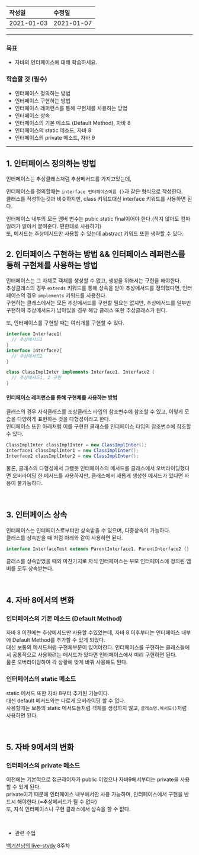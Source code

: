 |작성일|수정일|
|:----|:----|
|2021-01-03|2021-01-07|

--------

### 목표
- 자바의 인터페이스에 대해 학습하세요.

### 학습할 것 (필수)
- 인터페이스 정의하는 방법
- 인터페이스 구현하는 방법
- 인터페이스 레퍼런스를 통해 구현체를 사용하는 방법
- 인터페이스 상속
- 인터페이스의 기본 메소드 (Default Method), 자바 8
- 인터페이스의 static 메소드, 자바 8
- 인터페이스의 private 메소드, 자바 9

<hr>

## 1. 인터페이스 정의하는 방법

인터페이스는 추상클래스처럼 추상메서드를 가지고있는데, 

인터페이스를 정의할때는 `interface 인터페이스이름 {}`과 같은 형식으로 작성한다.<br>
클래스를 작성하는것과 비슷하지만, class 키워드대신 interface 키워드를 사용하면 된다.

인터페이스 내부의 모든 멤버 변수는 pubic static final이어야 한다.(적지 않아도 컴파일러가 알아서 붙여준다. 편한대로 사용하기)<br>
또, 메서드는 추상메서드만 사용할 수 있는데 abstract 키워드 또한 생략할 수 있다.

## 2. 인터페이스 구현하는 방법 && 인터페이스 레퍼런스를 통해 구현체를 사용하는 방법

인터페이스는 그 자체로 객체를 생성할 수 없고, 생성을 위해서는 구현을 해야한다.<br>
추상클래스의 경우 `extends` 키워드를 통해 상속을 받아 추상메서드를 정의했다면, 인터페이스의 경우 `implements` 키워드를 사용한다.<br>
구현하는 클래스에서는 모든 추상메서드를 구현할 필요는 없지만, 추상메서드를 일부만 구현하여 추상메서드가 남아있을 경우 해당 클래스 또한 추상클래스가 된다.

또, 인터페이스를 구현할 때는 여러개를 구현할 수 있다.
```java
interface Interface1{
  // 추상메서드1
}
interface Interface2{
  // 추상메서드2
}

class ClassImplInter implements Interface1, Interface2 {
  // 추상메서드1, 2 구현
}
```

#### 인터페이스 레퍼런스를 통해 구현체를 사용하는 방법

클래스의 경우 자식클래스를 조상클래스 타입의 참조변수에 참조할 수 있고, 이렇게 모습을 다양하게 표현하는 것을 다형성이라고 한다.<br>
인터페이스 또한 아래처럼 이를 구현한 클래스를 인터페이스 타입의 참조변수에 참조할 수 있다.
```java
ClassImplInter classImplInter = new ClassImplInter();
Interface1 classImplInter1 = new ClassImplInter();
Interface2 classImplInter2 = new ClassImplInter();
```
물론, 클래스의 다형성에서 그랬듯 인터페이스의 메서드를 클래스에서 오버라이딩했다면 오버라이딩 한 메서드를 사용하지만, 클래스에서 새롭게 생성한 메서드가 있다면 사용이 불가능하다.<br>

<br>

## 3. 인터페이스 상속

인터페이스는 인터페이스로부터만 상속받을 수 있으며, 다중상속이 가능하다.<br>
클래스를 상속받을 때 처럼 아래와 같이 사용하면 된다.
```java
interface InterfaceTest extends ParentInterface1, ParentInterface2 {}
```

클래스를 상속받았을 때와 마찬가지로 자식 인터페이스는 부모 인터페이스에 정의된 멤버를 모두 상속받는다.<br>

<br>

## 4. 자바 8에서의 변화

### 인터페이스의 기본 메소드 (Default Method)

자바 8 이전에는 추상메서드만 사용할 수있었는데, 자바 8 이후부터는 인터페이스 내부에 Default Method를 추가할 수 있게 되었다.<br>
대신 보통의 메서드처럼 구현체부분이 있어야한다. 인터페이스를 구현하는 클래스들에서 공통적으로 사용하려는 메서드가 있다면 인터페이스에서 미리 구현하면 된다.<br>
물론 오버라이딩하여 각 상황에 맞게 바꿔 사용해도 된다.<br>

### 인터페이스의 static 메소드

static 메서드 또한 자바 8부터 추가된 기능이다.<br>
대신 default 메서드와는 다르게 오버라이딩 할 수 없다.<br>
사용할때는 보통의 static 메서드들처럼 객체를 생성하지 않고, `클래스명.메서드()`처럼 사용하면 된다.

<br>

## 5. 자바 9에서의 변화

### 인터페이스의 private 메소드

이전에는 기본적으로 접근제어자가 public 이었으나 자바9에서부터는 private을 사용할 수 있게 된다.<br>
private이기 때문에 인터페이스 내부에서만 사용 가능하며, 인터페이스에서 구현을 반드시 해야한다.(=추상메서드가 될 수 없다)<br>
또, 자식 인터페이스나 구현 클래스에서 상속을 할 수 없다.<br>

<br>

- 관련 수업

[백기선님의 live-stydy](https://github.com/whiteship/live-study/issues) 8주차
